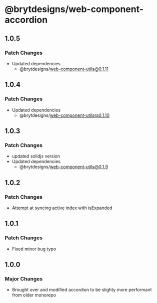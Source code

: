 # @brytdesigns/web-component-accordion

## 1.0.5

### Patch Changes

- Updated dependencies
  - @brytdesigns/web-component-utils@0.1.11

## 1.0.4

### Patch Changes

- Updated dependencies
  - @brytdesigns/web-component-utils@0.1.10

## 1.0.3

### Patch Changes

- updated solidjs version
- Updated dependencies
  - @brytdesigns/web-component-utils@0.1.9

## 1.0.2

### Patch Changes

- Attempt at syncing active index with isExpanded

## 1.0.1

### Patch Changes

- Fixed minor bug typo

## 1.0.0

### Major Changes

- Brought over and modified accordion to be slighty more performant from older monorepo
